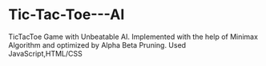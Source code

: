 # Tic-Tac-Toe---AI
TicTacToe Game with Unbeatable AI. Implemented with the help of Minimax Algorithm and optimized by Alpha Beta Pruning.
Used JavaScript,HTML/CSS
